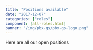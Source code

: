 ```yaml
---
title: "Positions available"
date: "2017-12-07"
categories: ["roles"]
component: [all-roles.html]
banner: "/img/pbx-gs/pbx-gs-logo.png"
---
```


Here are all our open positions

